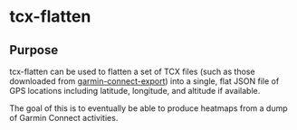 # tcx-flatten

## Purpose
tcx-flatten can be used to flatten a set of TCX files
(such as those downloaded from [garmin-connect-export](https://github.com/kjkjava/garmin-connect-export))
into a single, flat JSON file of GPS locations including
latitude, longitude, and altitude if available.

The goal of this is to eventually be able to produce
heatmaps from a dump of Garmin Connect activities.
